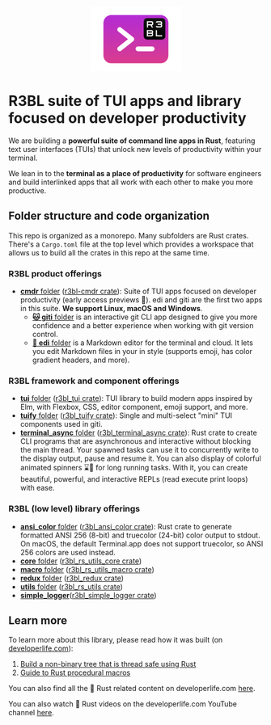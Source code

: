 <p align="center">
  <img src="https://raw.githubusercontent.com/r3bl-org/r3bl-open-core/main/r3bl-term.svg" height="128px">
</p>

# R3BL suite of TUI apps and library focused on developer productivity

We are building a **powerful suite of command line apps in Rust**, featuring text user interfaces
(TUIs) that unlock new levels of productivity within your terminal.

We lean in to the **terminal as a place of productivity** for software engineers and build
interlinked apps that all work with each other to make you more productive.

## Folder structure and code organization

This repo is organized as a monorepo. Many subfolders are Rust crates. There's a `Cargo.toml` file
at the top level which provides a workspace that allows us to build all the crates in this repo at
the same time.


### R3BL product offerings

- [**cmdr** folder](https://github.com/r3bl-org/r3bl-open-core/tree/main/cmdr)
  ([r3bl-cmdr crate](https://crates.io/crates/r3bl-cmdr)): Suite of TUI apps focused on developer
  productivity (early access previews 🐣). edi and giti are the first two apps in this suite. **We support Linux, macOS and Windows**.
  - [**🐱 giti** folder](https://github.com/r3bl-org/r3bl-open-core/tree/main/cmdr/src/giti) is an
    interactive git CLI app designed to give you more confidence and a better experience when
    working with git version control.
  - [**🦜 edi** folder](https://github.com/r3bl-org/r3bl-open-core/tree/main/cmdr/src/edi) is a
    Markdown editor for the terminal and cloud. It lets you edit Markdown files in your in style
    (supports emoji, has color gradient headers, and more).

### R3BL framework and component offerings

- [**tui** folder](https://github.com/r3bl-org/r3bl-open-core/tree/main/tui)
  ([r3bl_tui crate](https://crates.io/crates/r3bl_tui)): TUI library to build modern apps inspired
  by Elm, with Flexbox, CSS, editor component, emoji support, and more.
- [**tuify** folder](https://github.com/r3bl-org/r3bl-open-core/tree/main/tuify)
  ([r3bl_tuify crate](https://crates.io/crates/r3bl_tuify)): Single and multi-select
  "mini" TUI components used in giti.
- [**terminal_async**
  folder](https://github.com/r3bl-org/r3bl-open-core/tree/main/terminal_async)
  ([r3bl_terminal_async crate](https://crates.io/crates/r3bl_terminal_async)): Rust crate
  to create CLI programs that are asynchronous and interactive without blocking the main
  thread. Your spawned tasks can use it to concurrently write to the display output, pause
  and resume it. You can also display of colorful animated spinners ⌛🌈 for long running
  tasks. With it, you can create beautiful, powerful, and interactive REPLs (read execute
  print loops) with ease.

### R3BL (low level) library offerings

- [**ansi_color** folder](https://github.com/r3bl-org/r3bl-open-core/tree/main/ansi_color)
  ([r3bl_ansi_color crate](https://crates.io/crates/r3bl_ansi_color)): Rust crate to
  generate formatted ANSI 256 (8-bit) and truecolor (24-bit) color output to stdout. On
  macOS, the default Terminal.app does not support truecolor, so ANSI 256 colors are used
  instead.
- [**core** folder](https://github.com/r3bl-org/r3bl-open-core/tree/main/core)
  ([r3bl_rs_utils_core crate](https://crates.io/crates/r3bl_rs_utils_core))
- [**macro** folder](https://github.com/r3bl-org/r3bl-open-core/tree/main/macro)
  ([r3bl_rs_utils_macro crate](https://crates.io/crates/r3bl_rs_utils_macro))
- [**redux** folder](https://github.com/r3bl-org/r3bl-open-core/tree/main/redux)
  ([r3bl_redux crate](https://crates.io/crates/r3bl_redux))
- [**utils** folder](https://github.com/r3bl-org/r3bl-open-core/tree/main/utils)
  ([r3bl_rs_utils crate](https://crates.io/crates/r3bl_rs_utils))
- [**simple_logger**](https://github.com/r3bl-org/r3bl-open-core/tree/main/simple_logger)([r3bl_simple_logger crate](https://crates.io/crates/r3bl_simple_logger))

## Learn more

To learn more about this library, please read how it was built (on
[developerlife.com](https://developerlife.com)):

1.  [Build a non-binary tree that is thread safe using
    Rust](https://developerlife.com/2022/02/24/rust-non-binary-tree/)
2.  [Guide to Rust procedural
    macros](https://developerlife.com/2022/03/30/rust-proc-macro/)

You can also find all the 🦀 Rust related content on developerlife.com
[here](https://developerlife.com/category/Rust/).

You can also watch 🦀 Rust videos on the developerlife.com YouTube channel
[here](https://www.youtube.com/@developerlifecom).
